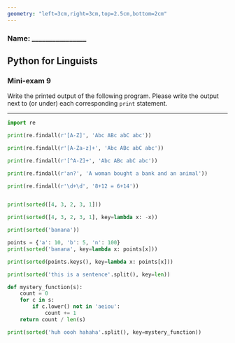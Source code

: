 ```yaml
---
geometry: "left=3cm,right=3cm,top=2.5cm,bottom=2cm"
---
```


### Name: ________________

## Python for Linguists

### Mini-exam 9

Write the printed output of the following program. Please write the output next to (or under) each corresponding `print` statement.

---

```python
import re

print(re.findall(r'[A-Z]', 'Abc ABc abC abc'))

print(re.findall(r'[A-Za-z]+', 'Abc ABc abC abc'))

print(re.findall(r'[^A-Z]+', 'Abc ABc abC abc'))

print(re.findall(r'an?', 'A woman bought a bank and an animal'))

print(re.findall(r'\d+\d', '8+12 = 6+14'))


print(sorted([4, 3, 2, 3, 1]))

print(sorted([4, 3, 2, 3, 1], key=lambda x: -x))

print(sorted('banana'))

points = {'a': 10, 'b': 5, 'n': 100}
print(sorted('banana', key=lambda x: points[x]))

print(sorted(points.keys(), key=lambda x: points[x]))

print(sorted('this is a sentence'.split(), key=len))

def mystery_function(s):
    count = 0
    for c in s:
        if c.lower() not in 'aeiou':
            count += 1
    return count / len(s)

print(sorted('huh oooh hahaha'.split(), key=mystery_function))
```

